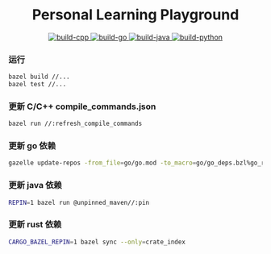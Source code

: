 <h1 align="center">Personal Learning Playground</h1>

<div align="center">
<p>
    <a href="https://github.com/liubang/playground/actions/workflows/build_cpp.yml">
        <img src="https://img.shields.io/github/actions/workflow/status/liubang/playground/build_cpp.yml?label=build-cpp&style=flat-square&branch=main" alt="build-cpp" />
    </a>
    <a href="https://github.com/liubang/playground/actions/workflows/build_go.yml">
        <img src="https://img.shields.io/github/actions/workflow/status/liubang/playground/build_go.yml?label=build-go&style=flat-square&branch=main" alt="build-go" />
    </a>
    <a href="https://github.com/liubang/playground/actions/workflows/build_java.yml">
        <img src="https://img.shields.io/github/actions/workflow/status/liubang/playground/build_java.yml?label=build-java&style=flat-square&branch=main" alt="build-java" />
    </a>
    <a href="https://github.com/liubang/playground/actions/workflows/build_python.yml">
        <img src="https://img.shields.io/github/actions/workflow/status/liubang/playground/build_python.yml?label=build-python&style=flat-square&branch=main" alt="build-python" />
    </a>
</p>
</div>

### 运行

```bash
bazel build //...
bazel test //...
```

### 更新 C/C++ compile_commands.json

```bash
bazel run //:refresh_compile_commands
```

### 更新 go 依赖

```bash
gazelle update-repos -from_file=go/go.mod -to_macro=go/go_deps.bzl%go_repositories
```

### 更新 java 依赖

```bash
REPIN=1 bazel run @unpinned_maven//:pin
```

### 更新 rust 依赖

```bash
CARGO_BAZEL_REPIN=1 bazel sync --only=crate_index
```
